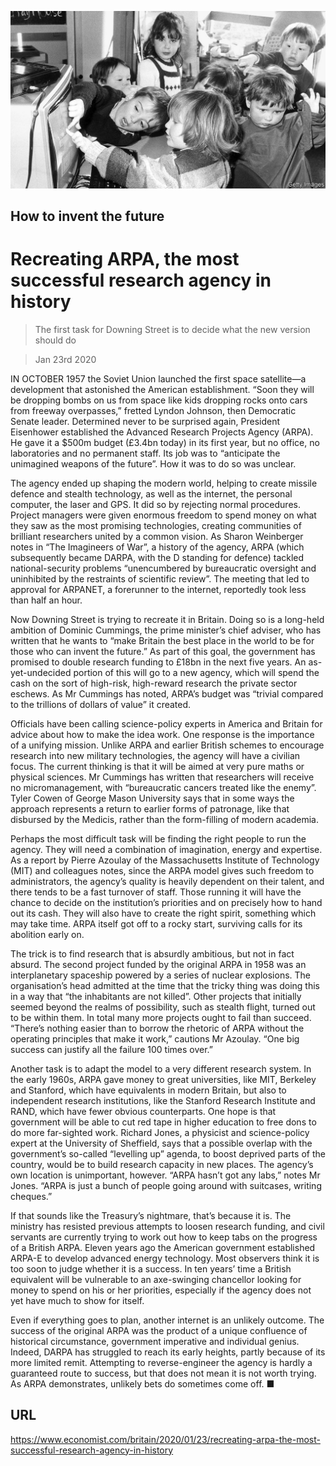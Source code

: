 ![](./images/20200125_BRP003_0.jpg)

## How to invent the future

# Recreating ARPA, the most successful research agency in history

> The first task for Downing Street is to decide what the new version should do

> Jan 23rd 2020

IN OCTOBER 1957 the Soviet Union launched the first space satellite—a development that astonished the American establishment. “Soon they will be dropping bombs on us from space like kids dropping rocks onto cars from freeway overpasses,” fretted Lyndon Johnson, then Democratic Senate leader. Determined never to be surprised again, President Eisenhower established the Advanced Research Projects Agency (ARPA). He gave it a $500m budget (£3.4bn today) in its first year, but no office, no laboratories and no permanent staff. Its job was to “anticipate the unimagined weapons of the future”. How it was to do so was unclear.

The agency ended up shaping the modern world, helping to create missile defence and stealth technology, as well as the internet, the personal computer, the laser and GPS. It did so by rejecting normal procedures. Project managers were given enormous freedom to spend money on what they saw as the most promising technologies, creating communities of brilliant researchers united by a common vision. As Sharon Weinberger notes in “The Imagineers of War”, a history of the agency, ARPA (which subsequently became DARPA, with the D standing for defence) tackled national-security problems “unencumbered by bureaucratic oversight and uninhibited by the restraints of scientific review”. The meeting that led to approval for ARPANET, a forerunner to the internet, reportedly took less than half an hour.

Now Downing Street is trying to recreate it in Britain. Doing so is a long-held ambition of Dominic Cummings, the prime minister’s chief adviser, who has written that he wants to “make Britain the best place in the world to be for those who can invent the future.” As part of this goal, the government has promised to double research funding to £18bn in the next five years. An as-yet-undecided portion of this will go to a new agency, which will spend the cash on the sort of high-risk, high-reward research the private sector eschews. As Mr Cummings has noted, ARPA’s budget was “trivial compared to the trillions of dollars of value” it created.

Officials have been calling science-policy experts in America and Britain for advice about how to make the idea work. One response is the importance of a unifying mission. Unlike ARPA and earlier British schemes to encourage research into new military technologies, the agency will have a civilian focus. The current thinking is that it will be aimed at very pure maths or physical sciences. Mr Cummings has written that researchers will receive no micromanagement, with “bureaucratic cancers treated like the enemy”. Tyler Cowen of George Mason University says that in some ways the approach represents a return to earlier forms of patronage, like that disbursed by the Medicis, rather than the form-filling of modern academia.

Perhaps the most difficult task will be finding the right people to run the agency. They will need a combination of imagination, energy and expertise. As a report by Pierre Azoulay of the Massachusetts Institute of Technology (MIT) and colleagues notes, since the ARPA model gives such freedom to administrators, the agency’s quality is heavily dependent on their talent, and there tends to be a fast turnover of staff. Those running it will have the chance to decide on the institution’s priorities and on precisely how to hand out its cash. They will also have to create the right spirit, something which may take time. ARPA itself got off to a rocky start, surviving calls for its abolition early on.

The trick is to find research that is absurdly ambitious, but not in fact absurd. The second project funded by the original ARPA in 1958 was an interplanetary spaceship powered by a series of nuclear explosions. The organisation’s head admitted at the time that the tricky thing was doing this in a way that “the inhabitants are not killed”. Other projects that initially seemed beyond the realms of possibility, such as stealth flight, turned out to be within them. In total many more projects ought to fail than succeed. “There’s nothing easier than to borrow the rhetoric of ARPA without the operating principles that make it work,” cautions Mr Azoulay. “One big success can justify all the failure 100 times over.”

Another task is to adapt the model to a very different research system. In the early 1960s, ARPA gave money to great universities, like MIT, Berkeley and Stanford, which have equivalents in modern Britain, but also to independent research institutions, like the Stanford Research Institute and RAND, which have fewer obvious counterparts. One hope is that government will be able to cut red tape in higher education to free dons to do more far-sighted work. Richard Jones, a physicist and science-policy expert at the University of Sheffield, says that a possible overlap with the government’s so-called “levelling up” agenda, to boost deprived parts of the country, would be to build research capacity in new places. The agency’s own location is unimportant, however. “ARPA hasn’t got any labs,” notes Mr Jones. “ARPA is just a bunch of people going around with suitcases, writing cheques.”

If that sounds like the Treasury’s nightmare, that’s because it is. The ministry has resisted previous attempts to loosen research funding, and civil servants are currently trying to work out how to keep tabs on the progress of a British ARPA. Eleven years ago the American government established ARPA-E to develop advanced energy technology. Most observers think it is too soon to judge whether it is a success. In ten years’ time a British equivalent will be vulnerable to an axe-swinging chancellor looking for money to spend on his or her priorities, especially if the agency does not yet have much to show for itself.

Even if everything goes to plan, another internet is an unlikely outcome. The success of the original ARPA was the product of a unique confluence of historical circumstance, government imperative and individual genius. Indeed, DARPA has struggled to reach its early heights, partly because of its more limited remit. Attempting to reverse-engineer the agency is hardly a guaranteed route to success, but that does not mean it is not worth trying. As ARPA demonstrates, unlikely bets do sometimes come off. ■

## URL

https://www.economist.com/britain/2020/01/23/recreating-arpa-the-most-successful-research-agency-in-history
